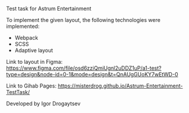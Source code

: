 Test task for Astrum Entertainment

To implement the given layout, the following technologies were implemented:

- Webpack
- SCSS
- Adaptive layout

Link to layout in Figma:
https://www.figma.com/file/osd6zziQmiUgnl2uDDZ1uP/a1-test?type=design&node-id=0-1&mode=design&t=QnAUgGUoKY7wEtWD-0

Link to Gihab Pages:
https://misterdrog.github.io/Astrum-Entertainment-TestTask/

Developed by Igor Drogaytsev